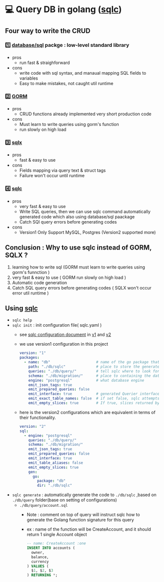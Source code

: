 # 💻 Query DB in golang ([sqlc](https://github.com/kyleconroy/sqlc))
## Four way to write the CRUD
### :one: [database/sql](https://pkg.go.dev/database/sql) packge : low-level standard library 
- pros
  - run fast & straighforward
- cons
  - write code with sql syntax, and manaual mapping SQL fields to variables
  - Easy to make mistakes, not caught util runtime
### :two: [GORM](https://gorm.io/docs/)
- pros
  - CRUD functions already implemented very short production code
- cons
  - Must learn to write queries using gorm's function
  - run slowly on high load
### :three: [sqlx](https://github.com/jmoiron/sqlx)
- pros
  - fast & easy to use
- cons
  - Fields mapping via query text & struct tags
  - Failure won't occur until runtime

### 4️⃣ [sqlc](https://github.com/kyleconroy/sqlc)
- pros
  - very fast & easy to use
  - Write SQL queries, then we can use sqlc command automatically generated code which also using database/sql paackage 
  - Catch SQl query errors before generating codes
- cons
  - Version1 Only Support MySQL, Postgres (Version2 supported more)

## Conclusion : Why to use sqlc instead of GORM, SQLX ?
  1. learning how to write sql (GORM must learn to write queries using gorm's funnction )
  2. very fast & easy to use ( GORM run slowly on high load )
  3. Automatic code generation
  4. Catch SQL query errors before generating codes ( SQLX won't occur error util runtime )

## Using [sqlc](https://github.com/kyleconroy/sqlc)
- `sqlc help`
- `sqlc init` : init configuration file( sqlc.yaml )
  - see [sqlc configuration document](https://docs.sqlc.dev/en/stable/reference/config.html) in [v1](https://docs.sqlc.dev/en/stable/reference/config.html#version-2) and [v2](https://docs.sqlc.dev/en/stable/reference/config.html#version-1)
  - we use version1 configuration in this project 
  
    ```yaml
    version: "1"
    packages:
      - name: "db"                     # name of the go package that will be generated
        path: "./db/sqlc"              # place to store the generated golang code files
        queries: "./db/query/"         # tell sqlc where to look for the SQL query files
        schema: "./db/migration/"      # place to containing the database schema or migration files
        engine: "postgresql"           # what database engine
        emit_json_tags: true
        emit_prepared_queries: false
        emit_interface: true           # generated Querier interface for the generated package, it might be useful to mock db for testing 
        emit_exact_table_names: false  # if set false, sqlc attempts to singularize plural table names ( ex: accounts table -> Account struct )
        emit_empty_slices: true        # If true, slices returned by :many queries will be empty instead of nil
    ```
  - here is the version2 configurations which are equivalent in terms of their functionality.
  
    ```yaml
    version: "2"
    sql:
      - engine: "postgresql"
        queries: "./db/query/"
        schema: "./db/migration/"
        emit_json_tags: true
        emit_prepared_queries: false
        emit_interface: true
        emit_table_aliases: false
        emit_empty_slices: true
        gen:
          go:
            package: "db"
            dir: "./db/sqlc"
    ```
- `sqlc generate` : automatically generate the code to `./db/sqlc` ,based on `./db/query` folder(base on setting of configurations)
  - `./db/query/account.sql`
    - Note : comment on top of query will instruct sqlc how to generate the Golang function signature for this query
    - ex : name of the function will be CreateAccount, and it should return 1 single Account object
    
      ```sql
      -- name: CreateAccount :one
      INSERT INTO accounts (
        owner,
        balance,
        currency
      ) VALUES (
        $1, $2, $3
      ) RETURNING *;
      ```
